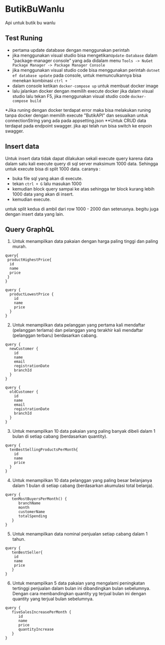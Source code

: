 # ButikBuWanlu
Api untuk butik bu wanlu

## Test Runing
- pertama update database dengan menggunakan perintah 
- jika menggunakan visual studio bisa mengetikan```Update-Database``` dalam "package-manager console" yang ada didalam menu ```Tools -> NuGet Package Manager -> Package Manager Console```
- jika menggunakan visual studio code bisa menggunakan perintah ```dotnet ef database update``` pada console, untuk memunculkannya bisa menekan kombinasi ```ctrl + ` ```
- dalam console ketikan ```docker-compose up``` untuk membuat docker image
- lalu jalankan docker dengan memilih execute docker jika dalam visual studio lalu tekan F5, jika menggunakan visual studio code ```docker-compose build```


*Jika runing dengan docker terdapat error maka bisa melakukan runing tanpa docker dengan memilih execute "ButikAPI" dan sesuaikan untuk connectionString yang ada pada appsetting.json
**Untuk CRUD data terdapat pada endpoint swagger. jika api telah run bisa switch ke enpoin swagger.   

## Insert data
Untuk insert data tidak dapat dilakukan sekali execute query karena data dalam satu kali execute query di sql server maksimum 1000 data. Sehingga untuk execute bisa di split 1000 data.
caranya :
- buka file sql yang akan di execute.
- tekan ```ctrl + G``` lalu masukan 1000 
- kemudian block query sampai ke atas sehingga ter block kurang lebih 1000 data yang akan di insert.
- kemudian execute.

untuk split kedua di ambil dari row 1000 - 2000 dan seterusnya. begitu juga dengan insert data yang lain.


## Query GraphQL

1. Untuk menampilkan data pakaian dengan harga paling tinggi dan paling
murah.
```
query{
 productHighestPrice{
  id
  name
  price
 }
}
```
```
query {
  productLowestPrice {
    id
    name
    price
  }
}
```
2. Untuk menampilkan data pelanggan yang pertama kali mendaftar
(pelanggan terlama) dan pelanggan yang terakhir kali mendaftar (pelanggan
terbaru) berdasarkan cabang.
```
query {
  newCustomer {
	id
	name
	email
	registrationDate
	branchId
  }
}
```
```
query {
  oldCustomer {
	id
	name
	email
	registrationDate
	branchId
  }
}
```

3. Untuk menampilkan 10 data pakaian yang paling banyak dibeli dalam 1 bulan
di setiap cabang (berdasarkan quantity).
```
query {
  tenBestSellingProductsPerMonth{
    id
    name
    price 
  }
}
```
4. Untuk menampilkan 10 data pelanggan yang paling besar belanjanya dalam
1 bulan di setiap cabang (berdasarkan akumulasi total belanja).
```
query {
   tenMostBuyersPerMonth() {
	  branchName
	  month
	  customerName
	  totalSpending
   }
}
```
5. Untuk menampilkan data nominal penjualan setiap cabang dalam 1 tahun.
```
query {
   tenBestSeller{
    id
    name
    price
   }
}
```
6. Untuk menampilkan 5 data pakaian yang mengalami peningkatan tertinggi
penjualan dalam bulan ini dibandingkan bulan sebelumnya. Dengan cara
membandingkan quantity yg terjual bulan ini dengan quantity yang terjual
bulan sebelumnya.
```
query {
   fiveSalesIncreasePerMonth {
      id
	  name
	  price
	  quantityIncrease
   }
}
```

